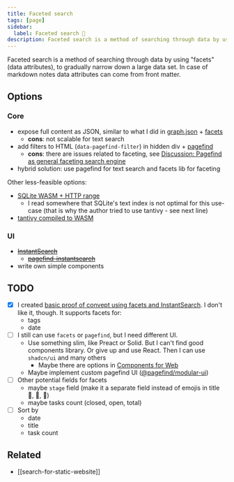 ```yaml
---
title: Faceted search
tags: [page]
sidebar:
  label: Faceted search 🚷
description: Faceted search is a method of searching through data by using "facets" (data attributes), to gradually narrow down a large data set. In case of markdown notes data attributes can come from front matter.
---
```


Faceted search is a method of searching through data by using "facets" (data attributes), to gradually narrow down a large data set. In case of markdown notes data attributes can come from front matter.

## Options

### Core

- expose full content as JSON, similar to what I did in [graph.json](https://github.com/stereobooster/astro-digital-garden/blob/main/src/pages/graph.json.ts) + [facets](https://github.com/stereobooster/facets)
  - **cons**: not scalable for text search
- add filters to HTML (`data-pagefind-filter`) in hidden div + [pagefind](https://pagefind.app/docs/filtering/)
  - **cons**: there are issues related to faceting, see [Discussion: Pagefind as general faceting search engine](https://github.com/CloudCannon/pagefind/discussions/512)
- hybrid solution: use pagefind for text search and facets lib for faceting

Other less-feasible options:

- [SQLite WASM + HTTP range](https://phiresky.github.io/blog/2021/hosting-sqlite-databases-on-github-pages/)
  - I read somewhere that SQLite's text index is not optimal for this use-case (that is why the author tried to use tantivy - see next line)
- [tantivy compiled to WASM](https://github.com/quickwit-oss/tantivy/pull/1067)

### UI

- ~~[InstantSearch](https://github.com/algolia/instantsearch)~~
  - ~~[pagefind-instantsearch](https://github.com/stereobooster/pagefind-instantsearch)~~
- write own simple components

## TODO

- [x] I created [basic proof of convept using facets and InstantSearch](https://github.com/stereobooster/astro-digital-garden/tree/faceted-search-experiment). I don't like it, though. It supports facets for:
  - tags
  - date
- [ ] I still can use `facets` or `pagefind`, but I need different UI.
  - Use something slim, like Preact or Solid. But I can't find good components library. Or give up and use React. Then I can use `shadcn/ui` and many others
    - Maybe there are options in [Components for Web](https://stereobooster.com/posts/components-for-web/)
  - Maybe implement custom pagefind UI ([@pagefind/modular-ui](https://www.npmjs.com/package/@pagefind/modular-ui))
- [ ] Other potential fields for facets
  - maybe `stage` field (make it a separate field instead of emojis in title 🧠, 🚷, 🚧)
  - maybe tasks count (closed, open, total)
- [ ] Sort by
  - date
  - title
  - task count

## Related

- [[search-for-static-website]]

